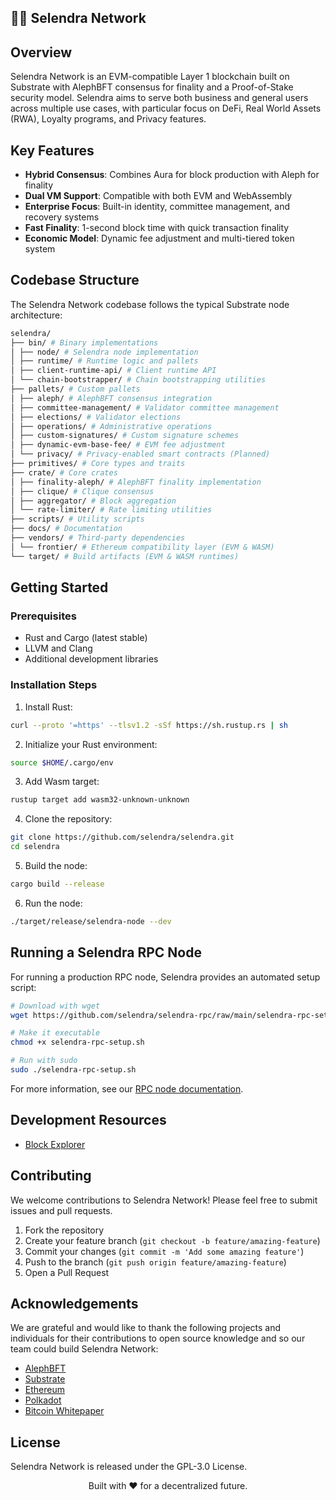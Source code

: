 ## 🙋‍♀️ Selendra Network

## Overview

Selendra Network is an EVM-compatible Layer 1 blockchain built on Substrate with AlephBFT consensus for finality and a Proof-of-Stake security model. Selendra aims to serve both business and general users across multiple use cases, with particular focus on DeFi, Real World Assets (RWA), Loyalty programs, and Privacy features.

## Key Features

- **Hybrid Consensus**: Combines Aura for block production with Aleph for finality
- **Dual VM Support**: Compatible with both EVM and WebAssembly
- **Enterprise Focus**: Built-in identity, committee management, and recovery systems
- **Fast Finality**: 1-second block time with quick transaction finality
- **Economic Model**: Dynamic fee adjustment and multi-tiered token system

## Codebase Structure

The Selendra Network codebase follows the typical Substrate node architecture:

```bash
selendra/
├── bin/ # Binary implementations
│ ├── node/ # Selendra node implementation
│ ├── runtime/ # Runtime logic and pallets
│ ├── client-runtime-api/ # Client runtime API
│ └── chain-bootstrapper/ # Chain bootstrapping utilities
├── pallets/ # Custom pallets
│ ├── aleph/ # AlephBFT consensus integration
│ ├── committee-management/ # Validator committee management
│ ├── elections/ # Validator elections
│ ├── operations/ # Administrative operations
│ ├── custom-signatures/ # Custom signature schemes
│ ├── dynamic-evm-base-fee/ # EVM fee adjustment
│ └── privacy/ # Privacy-enabled smart contracts (Planned)
├── primitives/ # Core types and traits
├── crate/ # Core crates
│ ├── finality-aleph/ # AlephBFT finality implementation
│ ├── clique/ # Clique consensus
│ ├── aggregator/ # Block aggregation
│ └── rate-limiter/ # Rate limiting utilities
├── scripts/ # Utility scripts
├── docs/ # Documentation
├── vendors/ # Third-party dependencies
│ └── frontier/ # Ethereum compatibility layer (EVM & WASM)
└── target/ # Build artifacts (EVM & WASM runtimes)
```

## Getting Started

### Prerequisites

- Rust and Cargo (latest stable)
- LLVM and Clang
- Additional development libraries

### Installation Steps

1. Install Rust:

```bash
curl --proto '=https' --tlsv1.2 -sSf https://sh.rustup.rs | sh
```

2. Initialize your Rust environment:

```bash
source $HOME/.cargo/env
```

3. Add Wasm target:

```bash
rustup target add wasm32-unknown-unknown
```

4. Clone the repository:

```bash
git clone https://github.com/selendra/selendra.git
cd selendra
```

5. Build the node:

```bash
cargo build --release
```

6. Run the node:

```bash
./target/release/selendra-node --dev
```

## Running a Selendra RPC Node

For running a production RPC node, Selendra provides an automated setup script:

```bash
# Download with wget
wget https://github.com/selendra/selendra-rpc/raw/main/selendra-rpc-setup.sh -O selendra-rpc-setup.sh

# Make it executable
chmod +x selendra-rpc-setup.sh

# Run with sudo
sudo ./selendra-rpc-setup.sh
```

For more information, see our [RPC node documentation](https://github.com/selendra/selendra-rpc).

## Development Resources

- [Block Explorer](https://explorer.selendra.org)

## Contributing

We welcome contributions to Selendra Network! Please feel free to submit issues and pull requests.

1. Fork the repository
2. Create your feature branch (`git checkout -b feature/amazing-feature`)
3. Commit your changes (`git commit -m 'Add some amazing feature'`)
4. Push to the branch (`git push origin feature/amazing-feature`)
5. Open a Pull Request

## Acknowledgements

We are grateful and would like to thank the following projects and individuals for their contributions to open source knowledge and so our team could build Selendra Network:

- [AlephBFT](https://github.com/aleph-network/aleph-bft)
- [Substrate](https://github.com/paritytech/substrate)
- [Ethereum](https://github.com/ethereum/ethereum)
- [Polkadot](https://github.com/paritytech/polkadot)
- [Bitcoin Whitepaper](https://bitcoin.org/bitcoin.pdf)

## License

Selendra Network is released under the GPL-3.0 License.

<div align="center">

Built with ❤️ for a decentralized future.

</div>
